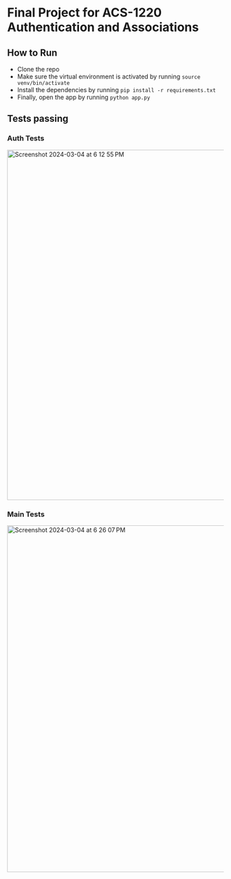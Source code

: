 # Final Project for ACS-1220 Authentication and Associations 

## How to Run
- Clone the repo
- Make sure the virtual environment is activated by running `source venv/bin/activate`
- Install the dependencies by running `pip install -r requirements.txt`
- Finally, open the app by running `python app.py`

## Tests passing
### Auth Tests
<img width="814" alt="Screenshot 2024-03-04 at 6 12 55 PM" src="https://github.com/mathyasp/Travel-tracker/assets/119142489/f79832ec-321e-4fae-9cba-646950841c86">

### Main Tests
<img width="806" alt="Screenshot 2024-03-04 at 6 26 07 PM" src="https://github.com/mathyasp/Travel-tracker/assets/119142489/f2de5fe6-8a26-42cb-94d6-3d9dbe8e2497">
